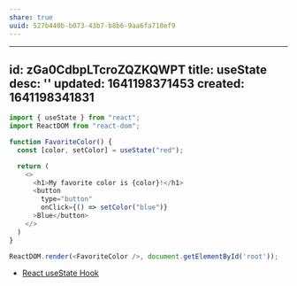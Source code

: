 ```yaml
---
share: true
uuid: 527b440b-b073-43b7-b8b6-9aa6fa710ef9
---
```

---
id: zGa0CdbpLTcroZQZKQWPT
title: useState
desc: ''
updated: 1641198371453
created: 1641198341831
---

``` javascript
import { useState } from "react";
import ReactDOM from "react-dom";

function FavoriteColor() {
  const [color, setColor] = useState("red");

  return (
    <>
      <h1>My favorite color is {color}!</h1>
      <button
        type="button"
        onClick={() => setColor("blue")}
      >Blue</button>
    </>
  )
}

ReactDOM.render(<FavoriteColor />, document.getElementById('root'));
````

* [React useState Hook](https://www.w3schools.com/react/react_usestate.asp)